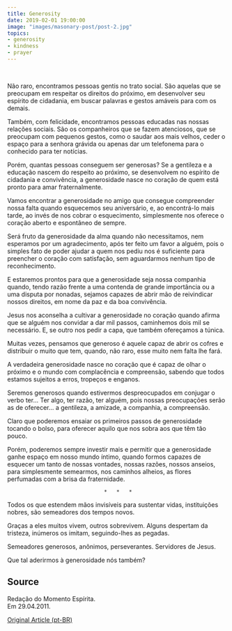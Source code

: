 ```yaml
---
title: Generosity
date: 2019-02-01 19:00:00
image: "images/masonary-post/post-2.jpg"
topics: 
- generosity
- kindness
- prayer
---
```

 

Não raro, encontramos pessoas gentis no trato social. São aquelas que se
preocupam em respeitar os direitos do próximo, em desenvolver seu espírito de
cidadania, em buscar palavras e gestos amáveis para com os demais.

Também, com felicidade, encontramos pessoas educadas nas nossas relações
sociais. São os companheiros que se fazem atenciosos, que se preocupam com
pequenos gestos, como o saudar aos mais velhos, ceder o espaço para a senhora
grávida ou apenas dar um telefonema para o conhecido para ter notícias.

Porém, quantas pessoas conseguem ser generosas? Se a gentileza e a educação
nascem do respeito ao próximo, se desenvolvem no espírito de cidadania e
convivência, a generosidade nasce no coração de quem está pronto para amar
fraternalmente.

Vamos encontrar a generosidade no amigo que consegue compreender nossa falta
quando esquecemos seu aniversário, e, ao encontrá-lo mais tarde, ao invés de
nos cobrar o esquecimento, simplesmente nos oferece o coração aberto e
espontâneo de sempre.

Será fruto da generosidade da alma quando não necessitamos, nem esperamos por
um agradecimento, após ter feito um favor a alguém, pois o simples fato de
poder ajudar a quem nos pediu nos é suficiente para preencher o coração com
satisfação, sem aguardarmos nenhum tipo de reconhecimento.

E estaremos prontos para que a generosidade seja nossa companhia quando, tendo
razão frente a uma contenda de grande importância ou a uma disputa por nonadas,
sejamos capazes de abrir mão de reivindicar nossos direitos, em nome da paz e
da boa convivência.

Jesus nos aconselha a cultivar a generosidade no coração quando afirma que se
alguém nos convidar a dar mil passos, caminhemos dois mil se necessário. E, se
outro nos pedir a capa, que também ofereçamos a túnica.

Muitas vezes, pensamos que generoso é aquele capaz de abrir os cofres e
distribuir o muito que tem, quando, não raro, esse muito nem falta lhe fará.

A verdadeira generosidade nasce no coração que é capaz de olhar o próximo e o
mundo com complacência e compreensão, sabendo que todos estamos sujeitos a
erros, tropeços e enganos.

Seremos generosos quando estivermos despreocupados em conjugar o verbo ter...
Ter algo, ter razão, ter alguém, pois nossas preocupações serão as de
oferecer... a gentileza, a amizade, a companhia, a compreensão.

Claro que poderemos ensaiar os primeiros passos de generosidade tocando o
bolso, para oferecer aquilo que nos sobra aos que têm tão pouco.

Porém, poderemos sempre investir mais e permitir que a generosidade ganhe
espaço em nosso mundo íntimo, quando formos capazes de esquecer um tanto de
nossas vontades, nossas razões, nossos anseios, para simplesmente semearmos,
nos caminhos alheios, as flores perfumadas com a brisa da fraternidade.

                                   *   *   *

Todos os que estendem mãos invisíveis para sustentar vidas, instituições
nobres, são semeadores dos tempos novos.

Graças a eles muitos vivem, outros sobrevivem. Alguns despertam da tristeza,
inúmeros os imitam, seguindo-lhes as pegadas.

Semeadores generosos, anônimos, perseverantes. Servidores de Jesus.

Que tal aderirmos à generosidade nós também? 

## Source
Redação do Momento Espírita.  
Em 29.04.2011.

[Original Article (pt-BR)](http://momento.com.br/pt/ler_texto.php?id=2982)
